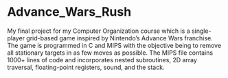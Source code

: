 # Advance_Wars_Rush
My final project for my Computer Organization course which is a single-player grid-based game inspired by Nintendo’s Advance Wars franchise. The game is programmed in C and MIPS with the objective being to remove all stationary targets in as few moves as possible. The MIPS file contains 1000+ lines of code and incorporates nested subroutines, 2D array traversal, floating-point registers, sound, and the stack.
